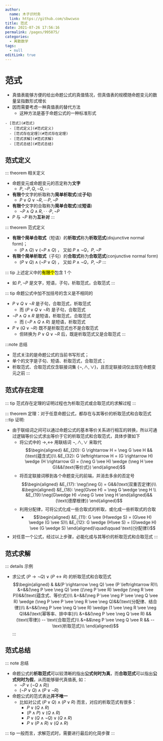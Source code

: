 ```yaml
---
author: 
  name: 木子识时务
  link: https://github.com/sbwcwso
title: 范式
date: 2021-07-26 17:56:16
permalink: /pages/995875/
categories: 
  - 离散数学
tags: 
  - null
editLink: true
---
```


# 范式

* 真值表能够方便的给出命题公式的真值情况，但真值表的规模随命题变元的数量呈指数形式增长
* 因而需要考虑一种真值表的替代方法
  * 这种方法是基于命题公式的一种标准形式

<!-- more -->

```markmap
- [范式](#范式)
  - [范式定义](#范式定义)
  - [范式存在定理](#范式存在定理)
  - [范式求解](#范式求解)
  - [范式总结](#范式总结)
```


## 范式定义

::: theorem 相关定义
* 命题变元或命题变元的否定称为**文字**
  * $P, ¬P, Q, ¬Q, \cdots$
* **有限个**文字的析取称为**简单析取式**(或**子句**)
  * $P ∨ Q ∨ ¬R, \cdots P, ¬P$
* **有限个**文字的合取称为**简单合取式**(或**短语**)
  * $¬P ∧ Q ∧ R, · · · P, ¬P$
* $P$ 与 $¬P$ 称为**互补对**
:::

::: theorem 范式定义
* **有限个简单合取式**（短语）的**析取式**称为**析取范式**(disjunctive normal form)；
  * $(P ∧ Q) ∨ (¬P ∧ Q)$ ， 又如 $P ∧ ¬Q，P, ¬P$
* **有限个简单析取式**（子句）的**合取式**称为**合取范式**(conjunctive normal form)
  * $(P \vee Q) \wedge (¬P \vee Q)$ ， 又如 $P ∧ ¬Q，P, ¬P$
:::

::: tip 上述定义中的<mark class='c4'>有限个</mark>包含 1 个
* 如 $P, ¬P$ 是文字，短语，子句，析取范式，合取范式
:::

::: tip 命题公式中加不加括号的含义是不相同的
* $P ∨ Q ∨ ¬R$ 是子句，合取范式，析取范式
  * 而 $(P ∨ Q ∨ ¬R)$ 是子句，合取范式
* $¬P ∧ Q ∧ R$ 是短语，析取范式，合取范式
  * 而 $(¬P ∧ Q ∧ R)$ 是短语，析取范式
* $P ∨ (Q ∨ ¬R)$ 既不是析取范式也不是合取范式
  * 但转换为 $P ∨ Q ∨ ¬R$ 后，既是析取范式又是合取范式
:::

:::note 总结
* 范式关注的是命题公式的当前书写形式；
* 单个的文字是子句、短语、析取范式，合取范式；
* 析取范式、合取范式仅含联接词集 $\{¬, ∧, ∨\}$，且否定联接词仅出现在命题变元之前
:::

## 范式存在定理

<h4 id="析取范式或合取范式的求解过程"></h4>

::: tip 范式存在定理的证明过程也为析取范式或合取范式的求解过程
:::


::: theorem 定理：对于任意命题公式，都存在与其等价的析取范式和合取范式
:::tip 证明:
* 由于联结词之间可以通过命题公式的基本等价关系进行相互的转换，所以可通过逻辑等价公式求出等价于它的析取范式和合取范式，具体步骤如下
  * 将公式中的 $→,↔$ 用联结词 $¬,∧,∨$ 来取代
    $$\begin{aligned}
    &E_{20}: G \rightarrow H = \neg G \vee H &&(\text{蕴含式})\\
    &E_{32}: G \leftrightarrow H = (G \rightarrow H) \wedge (H \rightarrow G) = (\neg G \vee H) \wedge (\neg H \vee G)&&(\text{等价式})
    \end{aligned}$$
  * 将否定联接词移到各个命题变元的前端，并消去多余的否定号
    $$\begin{aligned}
    &E_{17}: \neg(\neg G) = G&&(\text{双重否定律})\\
    &\begin{aligned}
    &E_{18}: \neg(G\vee H) = \neg G \wedge \neg H \\
    &E_{19}:\neg(G\wedge H) =\neg G \vee \neg H
    \end{aligned}&&(\text{德摩根律})
    \end{aligned}$$
  * 利用分配律，可将公式化成一些合取式的析取，或化成一些析取式的合取
    * $$\begin{aligned}
    &E_{11}: G \vee (H\wedge S) = (G\vee H) \wedge (G \vee S)\\
    &E_{12}: G \wedge (H\vee S) = (G\wedge H) \vee (G \wedge S)
    \end{aligned}\quad\qquad \text{(分配律)}$$
* 对任意一个公式，经过以上步骤，必能化成与其等价的析取范式和合取范式
:::



## 范式求解

::: details 示例
* 求公式 $(P → ¬Q) ∨ (P ↔ R)$ 的析取范式和合取范式
$$\begin{aligned}
& &&(P \rightarrow \neg Q) \vee (P \leftrightarrow R)\\
&=&&(\neg P \vee \neg Q) \vee ((\neg P \vee R) \wedge (\neg R \vee P))&&(\text{蕴含式、等价式})\\
&=&&(\neg P \vee \neg P \vee  \neg Q \vee R) \wedge (\neg P \vee P \vee \neg R \vee \neg Q)&&(\text{分配律、结合律})\\
&=&&(\neg P \vee  \neg Q \vee R) \wedge (1 \vee \neg R \vee \neg Q)&&(\text{幂等率、排中率})\\
&=&&(\neg P \vee  \neg Q \vee R) &&(\text{零律}) -- \text{合取范式}\\
&=&&\neg P \vee  \neg Q \vee R && -- \text{析取范式}\\
\end{aligned}$$
:::

## 范式总结

::: note 总结
* 命题公式的**析取范式**可以较清晰的指出**公式何时为真**，而**合取范式**可以指出**公式何时为假**，从而能够替代真值表, 如：
  * $¬P ∨ (¬Q ∧ R))$
  * $(¬P ∨ Q) ∧ (P ∨ ¬R)$
* 命题公式的范式表达**并不唯一**
  * 比如对公式 $(P ∨ Q) ∧ (P ∨ R)$ 而言，对应的析取范式有很多：
    * $P ∨ (Q ∧ R)$
    * $(P ∧ P) ∨ (Q ∧ R)$
    * $P ∨ (Q ∧ ¬Q) ∨ (Q ∧ R)$
    * $P ∨ (P ∧ R) ∨ (Q ∧ R)$

::: tip 一般而言，求解范式时，需要进行最后的化简步骤
:::
